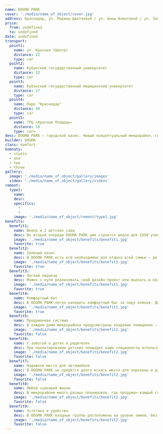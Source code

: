 ```yaml
---
name: DOGMA PARK
cover: './media/name_of_object/cover.jpg'
address: Краснодар, ул. Марины Цветаевой / ул. Анны Ахматовой / ул. Западный Обход
price:
  from: undefined
  to: undefined
date: undefined
transport:
  point1:
    name: ул. Красная (Центр)
    distance: 22
    type: car
  point2:
    name: Кубанский государственный университет
    distance: 32
    type: car
  point3:
    name: Кубанский государственный медицинский университет
    distance: 27
    type: car
  point4:
    name: Парк "Краснодар"
    distance: 30
    type: car
  point5:
    name: ТРЦ «Красная Площадь»
    distance: 10
    type: car=
desc: DOGMA PARK — городской оазис. Новый концептуальный микрорайон, где хочется дышать полной грудью. Естественная природная среда рядом с домом, откуда не нужно выезжать в центр для прогулок — всё необходимое есть в шаговой доступности.
builder: DOGMA
class: komfort
komnaty:
  - studio
  - one
  - two
  - three
gallery:
  image: './media/name_of_object/gallery/images'
  video: './media/name_of_object/gallery/videos'
remont:
  type1:
    name:
    desc:
    specifics:
      -
      -
    image: './media/name_of_object/remont/type1.jpg'
benefits:
  benefit1:
    name: Школа и 2 детских сада
    desc: Во второй очереди DOGMA PARK уже строится школа для 1650 учеников и 2 детских сада для 325 и 260 детей.
    image: './media/name_of_object/benefits/benefit1.jpg'
    favorite: true
  benefit2:
    name: Зеленый оазис
    desc: В DOGMA PARK есть всё необходимое для отдыха всей семьи — детские площадки, скамейки с теневыми навесами, гамаки, лежаки, световые качели. Во дворах множество мест для занятий спортом — зоны воркаута и спортивные площадки, круговая велодорожка протяжённостью больше километра, открытые площадки для йоги. В парковой зоне микрорайона будет более 2 800 насаждений, в том числе дубы, тисы, платаны, ели, пихты, сосны, можжевельник, барбарис, кизильник, появятся дорожки для прогулок, места для отдыха и фуд-корты
    image: './media/name_of_object/benefits/benefit1.jpg'
    favorite: true
  benefit3:
    name: Легкий переезд
    desc: Можно с нуля реализовать свой дизайн-проект или въехать в квартиру с уже готовым ремонтом от застройщика или нашего партнёра компании BLOC. Варианты самые разные — от базовой отделки до дизайнерского ремонта с мебелью и техникой.
    image: './media/name_of_object/benefits/benefit1.jpg'
    favorite: true
  benefit4:
    name: Комфортный быт
    desc: В DOGMA PARK легко наладить комфортный быт за пару кликов. Для жителей доступно приложение DOGMA Service — можно смотреть записи с видеокамер, открывать дверь в подъезд прямо со смартфона, получать новости о микрорайоне и важные объявления. Также приложение может собирать и передавать данные счётчиков в управляющую компанию с возможностью оплаты квитанций.
    image: './media/name_of_object/benefits/benefit1.jpg'
    favorite: true
  benefit5:
    name: Продуманная система
    desc: В каждом доме микрорайона предусмотрены кладовые помещения — тут можно хранить одежду, велосипед, лыжи, санки, зимние шины и другие вещи. Так удобно убрать в кладовку всё лишнее, а квартиру оставить для жизни, отдыха, игр с детьми и встреч с друзьями. В кладовую можно попасть прямо со своего этажа на лифте. Площадь кладовок — от 2 до 9 м².
    image: './media/name_of_object/benefits/benefit2.jpg'
    favorite: false
  benefit6:
    name: С заботой о детях и родителях
    desc: При проектировании детских площадок наши специалисты используют лучший мировой опыт и знания возрастной нейрофизиологии, чтобы создать игровую среду, где дети могут увлечённо играть, узнавать новое, развивать своё воображение. В пешей доступности расположены пять детских садов — можно дойти из любого дома буквально за несколько минут. Также на территории DOGMA PARK будет три школы, одна из которых уже работает.
    image: './media/name_of_object/benefits/benefit2.jpg'
    favorite: false
  benefit7:
    name: Надежное место для автомобиля
    desc: В DOGMA PARK не придётся долго искать место для парковки и думать о безопасности автомобиля — на территории микрорайона предусмотрены многоуровневые и подземные паркинги с круглосуточной системой видеонаблюдения. В подземный паркинг можно спуститься со своего этажа прямо на лифте — это удобно, особенно когда на улице плохая погода. Также в паркингах предусмотрены зарядные станции для электромобилей.
    image: './media/name_of_object/benefits/benefit2.jpg'
    favorite: false
  benefit8:
    name: Любой сценарий жизни
    desc: В микрорайоне много разных планировок, где продуман каждый сантиметр. При проектировании мы просчитываем популярные сценарии жизни человека — например, как сделать планировку, чтобы можно было организовать место для работы из дома, как лучше разместить гардеробную рядом с мастер-спальней, как сделать детскую, чтобы она была просторной, подходила для игр и отдыха. На верхних этажах расположены видовые квартиры — отсюда открываются захватывающие виды на весь город, зелёные дворы и парк. Доступны разнообразные варианты квартир —студии, однокомнатные, двухкомнатные и трёхкомнатные. Площадь - от 19 до 85 м².
    image: './media/name_of_object/benefits/benefit2.jpg'
    favorite: false
  benefit9:
    name: Эстетика и удобство
    desc: В DOGMA PARK входные группы расположены на уровне земли, без порогов и перепад высот — удобно для родителей с колясками и маломобильных жителей. Дизайнерские холлы оформлены в минималистичном стиле. В отделке используются натуральные материалы, включая дерево и камень — за счёт этого в холлах уютно и приятно. В каждом подъезде будут тихие скоростные лифты.
    image: './media/name_of_object/benefits/benefit2.jpg'
    favorite: false
---
```

